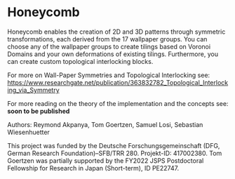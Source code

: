# Honeycomb

Honeycomb enables the creation of 2D and 3D patterns through symmetric transformations, each derived from the 17 wallpaper groups. You can choose any of the wallpaper groups to create tilings based on Voronoi Domains and your own deformations of existing tilings. Furthermore, you can create custom topological interlocking blocks.

For more on Wall-Paper Symmetries and Topological Interlocking see: https://www.researchgate.net/publication/363832782_Topological_Interlocking_via_Symmetry

For more reading on the theory of the implementation and the concepts see: **soon to be published**

Authors: Reymond Akpanya, Tom Goertzen, Samuel Losi, Sebastian Wiesenhuetter

This project was funded by the Deutsche Forschungsgemeinschaft (DFG, German Research Foundation)–SFB/TRR 280. Projekt-ID: 417002380. Tom Goertzen was partially supported by the FY2022 JSPS Postdoctoral Fellowship for Research in
Japan (Short-term), ID PE22747.
